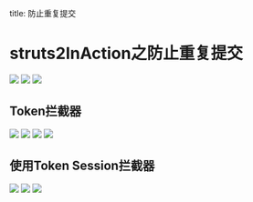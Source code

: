 title: 防止重复提交 

#  struts2InAction之防止重复提交 
![](/data/dokuwiki/pasted/20150722-085226.png)
![](/data/dokuwiki/pasted/20150722-085252.png)
![](/data/dokuwiki/pasted/20150722-112106.png)
##  Token拦截器 
![](/data/dokuwiki/pasted/20150722-112146.png)
![](/data/dokuwiki/pasted/20150722-112246.png)
![](/data/dokuwiki/pasted/20150722-112349.png)
![](/data/dokuwiki/pasted/20150722-112414.png)
##  使用Token Session拦截器 
![](/data/dokuwiki/pasted/20150722-112453.png)
![](/data/dokuwiki/pasted/20150722-112513.png)
![](/data/dokuwiki/pasted/20150722-112537.png)